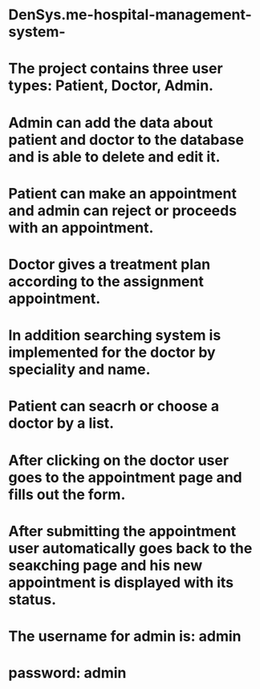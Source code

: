 # DenSys.me-hospital-management-system-
# The project contains three user types: Patient, Doctor, Admin.
# Admin can add the data about patient and doctor to the database and is able to delete and edit it.
# Patient can make an appointment and admin can reject or proceeds with an appointment.
# Doctor gives a treatment plan according to the assignment appointment.
# In addition searching system is implemented for the doctor by speciality and name.
# Patient can seacrh or choose a doctor by a list.
# After clicking on the doctor user goes to the appointment page and fills out the form.
# After submitting the appointment user automatically goes back to the seaкching page and his new appointment is displayed with its status.
# The username for admin is: admin
# password:                  admin
